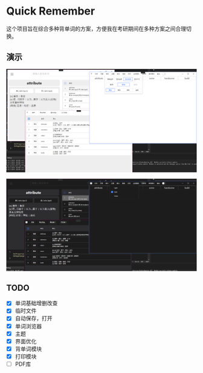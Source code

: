 # Quick Remember

这个项目旨在综合多种背单词的方案，方便我在考研期间在多种方案之间合理切换。

## 演示

![1](images/1.png)


![2](images/2.png)

## TODO

* [X] 单词基础增删改查
* [X] 临时文件
* [X] 自动保存，打开
* [X] 单词浏览器
* [X] 主题
* [X] 界面优化
* [X] 背单词模块
* [X] 打印模块
* [ ] PDF库
